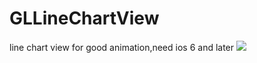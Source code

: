 GLLineChartView
===============

line chart view for good animation,need ios 6 and later
<img src="http://img.ganlvji.com/2014/03/linchart1.png!320.jpg"/>
